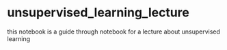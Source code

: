 # unsupervised_learning_lecture

this notebook is a guide through notebook for a lecture about unsupervised learning
